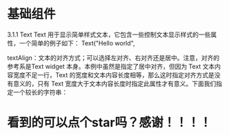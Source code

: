 # 基础组件

3.1.1 Text
Text 用于显示简单样式文本，它包含一些控制文本显示样式的一些属性，一个简单的例子如下：
Text("Hello world",

textAlign：文本的对齐方式；可以选择左对齐、右对齐还是居中。注意，对齐的参考系是Text widget 本身。本例中虽然是指定了居中对齐，但因为 Text 文本内容宽度不足一行，Text 的宽度和文本内容长度相等，那么这时指定对齐方式是没有意义的，只有 Text 宽度大于文本内容长度时指定此属性才有意义。下面我们指定一个较长的字符串：


# 看到的可以点个star吗？感谢！！！！
